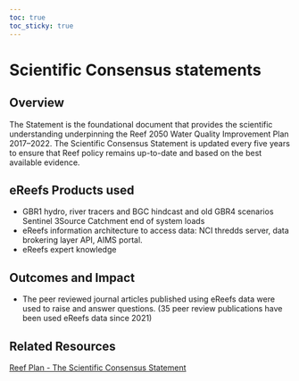 ```yaml
---
toc: true
toc_sticky: true
---
```


# Scientific Consensus statements

## Overview

The Statement is the foundational document that provides the scientific understanding underpinning the Reef 2050 Water Quality Improvement Plan 2017–2022. The Scientific Consensus Statement is updated every five years to ensure that Reef policy remains up-to-date and based on the best available evidence.

## eReefs Products used
- GBR1 hydro, river tracers and BGC hindcast and old GBR4 scenarios
Sentinel 3Source Catchment end of system loads
- eReefs information architecture to access data: NCI thredds server, data brokering layer API, AIMS portal.
- eReefs expert knowledge

## Outcomes and Impact
- The peer reviewed journal articles published using eReefs data were used to raise and answer questions.
(35 peer review publications have been used eReefs data since 2021)

## Related Resources
<a href="https://www.reefplan.qld.gov.au/science-and-research/the-scientific-consensus-statement">Reef Plan - The Scientific Consensus Statement</a>